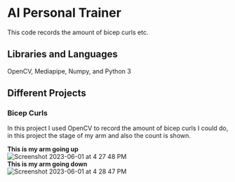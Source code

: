 # AI Personal Trainer
This code records the amount of bicep curls etc. 

<h2> Libraries and Languages </h2>
OpenCV, Mediapipe, Numpy, and Python 3

<h2> Different Projects </h2>

<h3> Bicep Curls </h3>
In this project I used OpenCV to record the amount of bicep curls I could do, in this project the stage of my arm and also the count is shown. <br>

<strong> This is my arm going up </strong> <br>
![Screenshot 2023-06-01 at 4 27 48 PM](https://github.com/ethanwongca/AIPersonalTrainer/assets/87055387/14d016fe-848a-4adc-928d-f94e736eb109) <br>
<strong> This is my arm going down </strong> <br>
![Screenshot 2023-06-01 at 4 28 47 PM](https://github.com/ethanwongca/AIPersonalTrainer/assets/87055387/67c9583b-4c28-42d8-afd3-ac0315847de6) <br>

